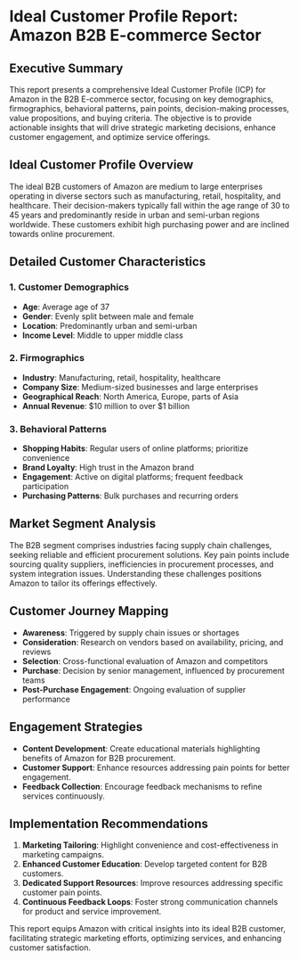 # Ideal Customer Profile Report: Amazon B2B E-commerce Sector

## Executive Summary
This report presents a comprehensive Ideal Customer Profile (ICP) for Amazon in the B2B E-commerce sector, focusing on key demographics, firmographics, behavioral patterns, pain points, decision-making processes, value propositions, and buying criteria. The objective is to provide actionable insights that will drive strategic marketing decisions, enhance customer engagement, and optimize service offerings.

## Ideal Customer Profile Overview
The ideal B2B customers of Amazon are medium to large enterprises operating in diverse sectors such as manufacturing, retail, hospitality, and healthcare. Their decision-makers typically fall within the age range of 30 to 45 years and predominantly reside in urban and semi-urban regions worldwide. These customers exhibit high purchasing power and are inclined towards online procurement.

## Detailed Customer Characteristics
### 1. Customer Demographics
- **Age**: Average age of 37
- **Gender**: Evenly split between male and female
- **Location**: Predominantly urban and semi-urban
- **Income Level**: Middle to upper middle class

### 2. Firmographics
- **Industry**: Manufacturing, retail, hospitality, healthcare
- **Company Size**: Medium-sized businesses and large enterprises
- **Geographical Reach**: North America, Europe, parts of Asia
- **Annual Revenue**: $10 million to over $1 billion

### 3. Behavioral Patterns
- **Shopping Habits**: Regular users of online platforms; prioritize convenience
- **Brand Loyalty**: High trust in the Amazon brand
- **Engagement**: Active on digital platforms; frequent feedback participation
- **Purchasing Patterns**: Bulk purchases and recurring orders

## Market Segment Analysis
The B2B segment comprises industries facing supply chain challenges, seeking reliable and efficient procurement solutions. Key pain points include sourcing quality suppliers, inefficiencies in procurement processes, and system integration issues. Understanding these challenges positions Amazon to tailor its offerings effectively.

## Customer Journey Mapping
- **Awareness**: Triggered by supply chain issues or shortages
- **Consideration**: Research on vendors based on availability, pricing, and reviews
- **Selection**: Cross-functional evaluation of Amazon and competitors
- **Purchase**: Decision by senior management, influenced by procurement teams
- **Post-Purchase Engagement**: Ongoing evaluation of supplier performance

## Engagement Strategies
- **Content Development**: Create educational materials highlighting benefits of Amazon for B2B procurement.
- **Customer Support**: Enhance resources addressing pain points for better engagement.
- **Feedback Collection**: Encourage feedback mechanisms to refine services continuously.

## Implementation Recommendations
1. **Marketing Tailoring**: Highlight convenience and cost-effectiveness in marketing campaigns.
2. **Enhanced Customer Education**: Develop targeted content for B2B customers.
3. **Dedicated Support Resources**: Improve resources addressing specific customer pain points.
4. **Continuous Feedback Loops**: Foster strong communication channels for product and service improvement.

This report equips Amazon with critical insights into its ideal B2B customer, facilitating strategic marketing efforts, optimizing services, and enhancing customer satisfaction.